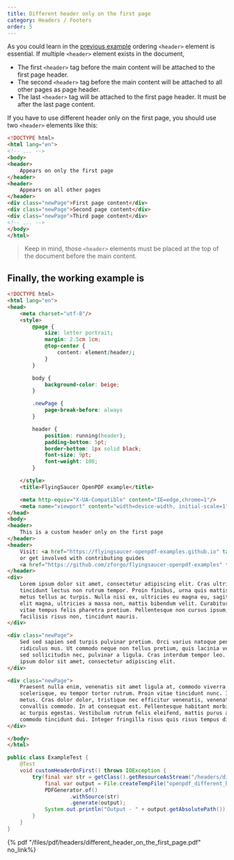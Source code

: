 ```yaml
---
title: Different header only on the first page 
category: Headers / Footers 
order: 5
---
```

As you could learn in the [previous example](../header_only_on_the_fisrt_page.md) ordering ```<header>``` element is essential.
If multiple ```<header>``` element exists in the document,
* The first ```<header>```  tag before the main content will be attached to the first page header.
* The second ```<header>``` tag before the main content will be attached to all other pages as page header.
* The last ```<header>``` tag will be attached to the first page header. It must be after the last page content.

If you have to use different header only on the first page, you should use two ```<header>``` elements like this:
```html
<!DOCTYPE html>
<html lang="en">
<!-- ... -->
<body>
<header>
    Appears on only the first page
</header>
<header>
    Appears on all other pages
</header>
<div class="newPage">First page content</div>
<div class="newPage">Second page content</div>
<div class="newPage">Third page content</div>
<!-- ... -->
</body>
</html>
```
> Keep in mind, those ```<header>``` elements must be placed at the top of the document before the main content.

## Finally, the working example is
```html
<!DOCTYPE html>
<html lang="en">
<head>
    <meta charset="utf-8"/>
    <style>
        @page {
            size: letter portrait;
            margin: 2.5cm 1cm;
            @top-center {
                content: element(header);
            }
        }

        body {
            background-color: beige;
        }

        .newPage {
            page-break-before: always
        }

        header {
            position: running(header);
            padding-bottom: 5pt;
            border-bottom: 1px solid black;
            font-size: 9pt;
            font-weight: 100;
        }

    </style>
    <title>FlyingSaucer OpenPDF example</title>

    <meta http-equiv="X-UA-Compatible" content="IE=edge,chrome=1"/>
    <meta name="viewport" content="width=device-width, initial-scale=1"/>
</head>
<body>
<header>
    This is a custom header only on the first page
</header>
<header>
    Visit: <a href="https://flyingsaucer-openpdf-examples.github.io" target="_blank">https://flyingsaucer-openpdf-examples.github.io</a>
    or get involved with contributing guides
    <a href="https://github.com/zforgo/flyingsaucer-openpdf-examples" target="_blank">https://github.com/zforgo/flyingsaucer-openpdf-examples</a>
</header>
<div>
    Lorem ipsum dolor sit amet, consectetur adipiscing elit. Cras ultrices risus eu risus placerat dignissim. Quisque
    tincidunt lectus non rutrum tempor. Proin finibus, urna quis mattis cursus, lacus ex elementum nunc, a volutpat
    metus tellus ac turpis. Nulla nisi ex, ultricies eu magna eu, sagittis pulvinar turpis. Duis eget leo dolor. Vivamus
    elit magna, ultricies a massa non, mattis bibendum velit. Curabitur ac vestibulum nunc. Cras laoreet turpis odio,
    vitae tempus felis pharetra pretium. Pellentesque non cursus ipsum, quis bibendum arcu. Fusce vel sapien varius,
    facilisis risus non, tincidunt mauris.
</div>

<div class="newPage">
    Sed sed sapien sed turpis pulvinar pretium. Orci varius natoque penatibus et magnis dis parturient montes, nascetur
    ridiculus mus. Ut commodo neque non tellus pretium, quis lacinia velit porttitor. Maecenas lorem magna, vulputate
    sed sollicitudin nec, pulvinar a ligula. Cras interdum tempor leo. Fusce sed sem nec lacus iaculis faucibus. Lorem
    ipsum dolor sit amet, consectetur adipiscing elit.
</div>

<div class="newPage">
    Praesent nulla enim, venenatis sit amet ligula at, commodo viverra metus. Vivamus congue felis vel libero
    scelerisque, eu tempor tortor rutrum. Proin vitae tincidunt nunc. In hac habitasse platea dictumst. Fusce a placerat
    metus. Cras dolor dolor, tristique nec efficitur venenatis, venenatis et ante. Pellentesque varius massa ac
    convallis commodo. In at consequat est. Pellentesque habitant morbi tristique senectus et netus et malesuada fames
    ac turpis egestas. Vestibulum rutrum felis eleifend, mattis purus at, lacinia metus. Duis sit amet feugiat sapien,
    commodo tincidunt dui. Integer fringilla risus quis risus tempus dignissim. Nulla tempus vel turpis id lacinia.
</div>

</body>
</html>
```

```java
public class ExampleTest {
    @Test
    void customHeaderOnFirst() throws IOException {
        try(final var str = getClass().getResourceAsStream("/headers/different_header_on_the_first_page.html")) {
            final var output = File.createTempFile("openpdf_different_header_on_first_", ".pdf");
            PDFGenerator.of()
                    .withSource(str)
                    .generate(output);
            System.out.println("Output - " + output.getAbsolutePath());
        }
    }
}
```

{% pdf "/files/pdf/headers/different_header_on_the_first_page.pdf" no_link%}